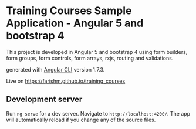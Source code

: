 # Training Courses Sample Application - Angular 5 and bootstrap 4

This project is developed in Angular 5 and bootstrap 4 using form builders, form groups, form controls, form arrays,
rxjs, routing and validations.

generated with [Angular CLI](https://github.com/angular/angular-cli) version 1.7.3.

Live on https://farishm.github.io/training_courses

## Development server

Run `ng serve` for a dev server. Navigate to `http://localhost:4200/`. The app will automatically reload if you change any of the source files.

